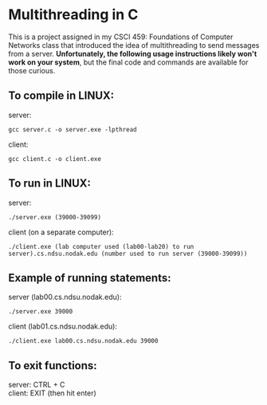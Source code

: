 # Multithreading in C
This is a project assigned in my CSCI 459: Foundations of Computer Networks class that introduced the idea of multithreading to send messages from a server. **Unfortunately, the following usage instructions likely won't work on your system**, but the final code and commands are available for those curious.

## To compile in LINUX:
server:
```
gcc server.c -o server.exe -lpthread
```
client:
```
gcc client.c -o client.exe
```
## To run in LINUX:
server:
```
./server.exe (39000-39099)
```
client (on a separate computer): 
```
./client.exe (lab computer used (lab00-lab20) to run server).cs.ndsu.nodak.edu (number used to run server (39000-39099))
```
## Example of running statements:
server (lab00.cs.ndsu.nodak.edu):
```
./server.exe 39000
```
client (lab01.cs.ndsu.nodak.edu): 
```
./client.exe lab00.cs.ndsu.nodak.edu 39000
```
## To exit functions:
server: CTRL + C<br/>
client: EXIT (then hit enter)</br>
